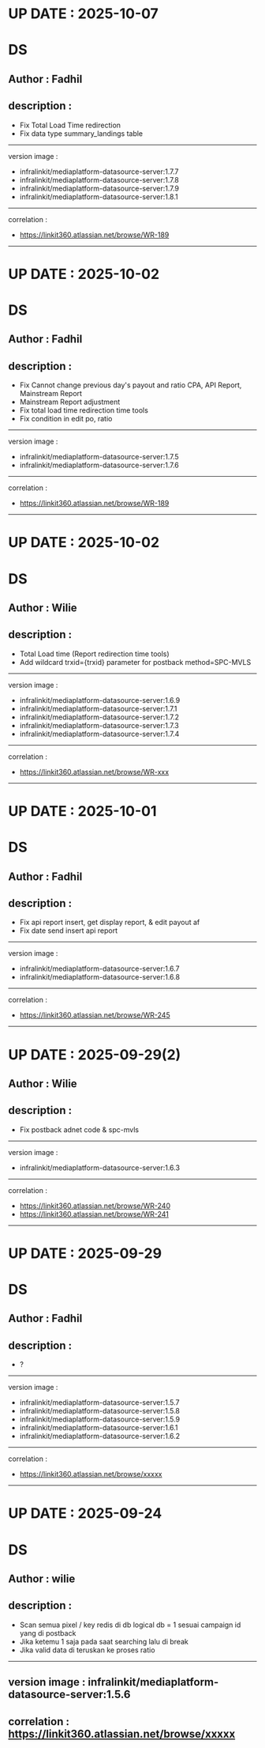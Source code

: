 UP DATE : 2025-10-07
===

DS
===
Author : Fadhil
----------
description : 
----------
- Fix Total Load Time redirection
- Fix data type summary_landings table
----------
version image : 
- infralinkit/mediaplatform-datasource-server:1.7.7
- infralinkit/mediaplatform-datasource-server:1.7.8
- infralinkit/mediaplatform-datasource-server:1.7.9
- infralinkit/mediaplatform-datasource-server:1.8.1
----------
correlation : 
- https://linkit360.atlassian.net/browse/WR-189
----------

UP DATE : 2025-10-02
===

DS
===
Author : Fadhil
----------
description : 
----------
- Fix Cannot change previous day's payout and ratio CPA, API Report, Mainstream Report
- Mainstream Report adjustment
- Fix total load time redirection time tools
- Fix condition in edit po, ratio
----------
version image : 
- infralinkit/mediaplatform-datasource-server:1.7.5
- infralinkit/mediaplatform-datasource-server:1.7.6
----------
correlation : 
- https://linkit360.atlassian.net/browse/WR-189
----------

UP DATE : 2025-10-02
===

DS
===
Author : Wilie
----------
description : 
----------
- Total Load time (Report redirection time tools)
- Add wildcard trxid={trxid} parameter for postback method=SPC-MVLS
----------
version image : 
- infralinkit/mediaplatform-datasource-server:1.6.9
- infralinkit/mediaplatform-datasource-server:1.7.1
- infralinkit/mediaplatform-datasource-server:1.7.2
- infralinkit/mediaplatform-datasource-server:1.7.3
- infralinkit/mediaplatform-datasource-server:1.7.4

----------
correlation : 
- https://linkit360.atlassian.net/browse/WR-xxx
----------

UP DATE : 2025-10-01
===

DS
===
Author : Fadhil
----------
description : 
----------
- Fix api report insert, get display report, & edit payout af
- Fix date send insert api report
----------
version image : 
- infralinkit/mediaplatform-datasource-server:1.6.7
- infralinkit/mediaplatform-datasource-server:1.6.8
----------
correlation : 
- https://linkit360.atlassian.net/browse/WR-245
----------

UP DATE : 2025-09-29(2)
===

Author : Wilie
----------
description : 
----------
- Fix postback adnet code & spc-mvls
----------
version image : 
- infralinkit/mediaplatform-datasource-server:1.6.3
----------
correlation : 
- https://linkit360.atlassian.net/browse/WR-240
- https://linkit360.atlassian.net/browse/WR-241
----------

UP DATE : 2025-09-29
===

DS
===
Author : Fadhil
----------
description : 
----------
- ?
----------
version image : 
- infralinkit/mediaplatform-datasource-server:1.5.7
- infralinkit/mediaplatform-datasource-server:1.5.8
- infralinkit/mediaplatform-datasource-server:1.5.9
- infralinkit/mediaplatform-datasource-server:1.6.1
- infralinkit/mediaplatform-datasource-server:1.6.2
----------
correlation : 
- https://linkit360.atlassian.net/browse/xxxxx
----------

UP DATE : 2025-09-24
===

DS
===
Author : wilie
----------
description : 
----------
- Scan semua pixel / key redis di db logical db = 1 sesuai campaign id yang di postback
- Jika ketemu 1 saja pada saat searching lalu di break
- Jika valid data di teruskan ke proses ratio
----------
version image : infralinkit/mediaplatform-datasource-server:1.5.6
----------
correlation : https://linkit360.atlassian.net/browse/xxxxx
----------
